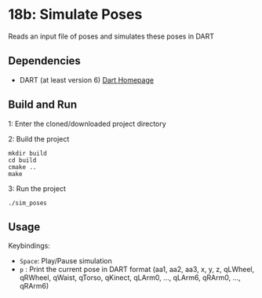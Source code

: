 # 18b: Simulate Poses
Reads an input file of poses and simulates these poses in DART

## Dependencies
- DART (at least version 6) [Dart Homepage](https://dartsim.github.io)

## Build and Run
1: Enter the cloned/downloaded project directory

2: Build the project

    mkdir build
    cd build
    cmake ..
    make

3: Run the project

    ./sim_poses

## Usage
Keybindings:

- `Space`: Play/Pause simulation
- `p` : Print the current pose in DART format
        (aa1, aa2, aa3, x, y, z, qLWheel, qRWheel, qWaist, qTorso, qKinect,
         qLArm0, ..., qLArm6, qRArm0, ..., qRArm6)
